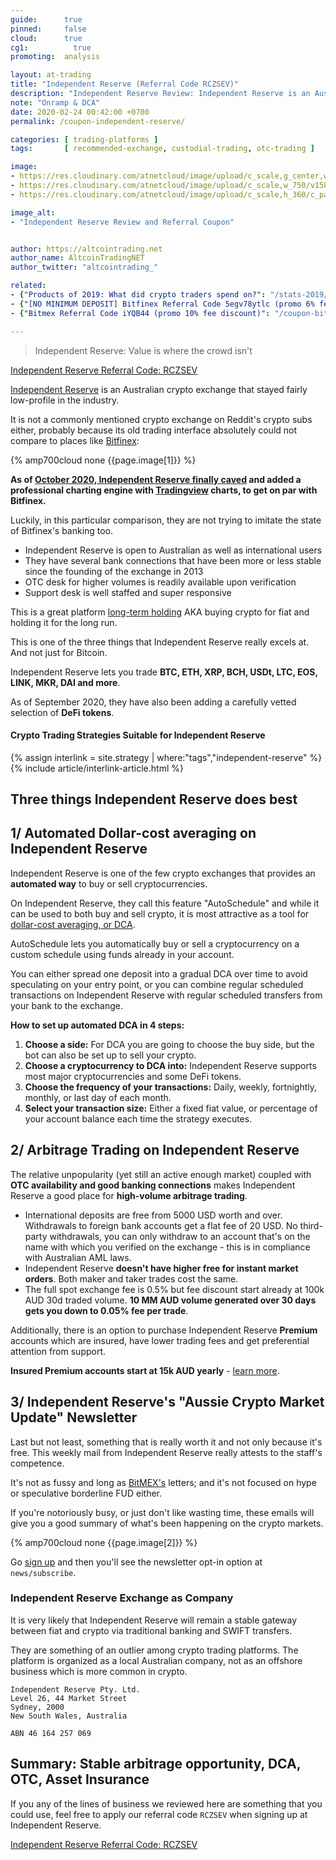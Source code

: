 ```yaml
---
guide:      true
pinned:     false
cloud:      true
cg1:          true
promoting:  analysis

layout: at-trading
title: "Independent Reserve (Referral Code RCZSEV)"
description: "Independent Reserve Review: Independent Reserve is an Australian OTC desk and crypto-fiat exchange with automated Dollar-Cost Averaging function and an arbitrage opportunity."
note: "Onramp & DCA"
date: 2020-02-24 00:42:00 +0700
permalink: /coupon-independent-reserve/

categories: [ trading-platforms ]
tags:       [ recommended-exchange, custodial-trading, otc-trading ]

image:
- https://res.cloudinary.com/atnetcloud/image/upload/c_scale,g_center,w_700/c_crop,g_center,h_360,w_700/v1582619682/atnet/var_exchanges/indyres-hero_p11k7b.jpg
- https://res.cloudinary.com/atnetcloud/image/upload/c_scale,w_750/v1582619626/atnet/var_exchanges/Screen_Shot_2020-02-25_at_15.11.57_nxjpsk.png
- https://res.cloudinary.com/atnetcloud/image/upload/c_scale,h_360/c_pad,g_center,h_360,w_700/v1582619626/atnet/var_exchanges/Screen_Shot_2020-02-25_at_15.08.33_ytgqne.png

image_alt:
- "Independent Reserve Review and Referral Coupon"


author: https://altcointrading.net
author_name: AltcoinTradingNET
author_twitter: "altcointrading_"

related:
- {"Products of 2019: What did crypto traders spend on?": "/stats-2019/"}
- {"[NO MINIMUM DEPOSIT] Bitfinex Referral Code 5egv78ytlc (promo 6% fee discount)": "/coupon-bitfinex-5egv78ytlc/"}
- {"Bitmex Referral Code iYQB44 (promo 10% fee discount)": "/coupon-bitmex-iyqb44/"}

---
```


> Independent Reserve: Value is where the crowd isn't

<p><a rel="nofollow" href="http://bit.ly/at-indyres" class="button">Independent Reserve Referral Code: RCZSEV</a></p>

[Independent Reserve](http://bit.ly/at-indyres) is an Australian crypto exchange that stayed fairly low-profile in the industry.

It is not a commonly mentioned crypto exchange on Reddit's crypto subs either, probably because its old trading interface absolutely could not compare to places like [Bitfinex](/coupon-bitfinex-5egv78ytlc/):

{% amp700cloud none {{page.image[1]}} %}

**As of [October 2020, Independent Reserve finally caved](https://twitter.com/altcointrading_/status/1310810740333322240) and added a professional charting engine with [Tradingview](https://bit.ly/at-tvd-btcusd) charts, to get on par with Bitfinex.**

Luckily, in this particular comparison, they are not trying to imitate the state of Bitfinex's banking too.

* Independent Reserve is open to Australian as well as international users
* They have several bank connections that have been more or less stable since the founding of the exchange in 2013
* OTC desk for higher volumes is readily available upon verification
* Support desk is well staffed and super responsive

This is a great platform [long-term holding](/glossary/lth/) AKA buying crypto for fiat and holding it for the long run.

This is one of the three things that Independent Reserve really excels at. And not just for Bitcoin.

Independent Reserve lets you trade **BTC, ETH, XRP, BCH, USDt, LTC, EOS, LINK, MKR, DAI and more**.

As of September 2020, they have also been adding a carefully vetted selection of **DeFi tokens**.

#### Crypto Trading Strategies Suitable for Independent Reserve

{% assign interlink = site.strategy | where:"tags","independent-reserve" %}
{% include article/interlink-article.html %}

## Three things Independent Reserve does best

## 1/ Automated Dollar-cost averaging on Independent Reserve

Independent Reserve is one of the few crypto exchanges that provides an **automated way** to buy or sell cryptocurrencies.

On Independent Reserve, they call this feature "AutoSchedule" and while it can be used to both buy and sell crypto, it is most attractive as a tool for [dollar-cost averaging, or DCA](/glossary/dca/).

AutoSchedule lets you automatically buy or sell a cryptocurrency on a custom schedule using funds already in your account.

You can either spread one deposit into a gradual DCA over time to avoid speculating on your entry point, or you can combine regular scheduled transactions on Independent Reserve with regular scheduled transfers from your bank to the exchange.

**How to set up automated DCA in 4 steps:**

1. **Choose a side:** For DCA you are going to choose the buy side, but the bot can also be set up to sell your crypto.
2. **Choose a cryptocurrency to DCA into:** Independent Reserve supports most major cryptocurrencies and some DeFi tokens.
3. **Choose the frequency of your transactions:** Daily, weekly, fortnightly, monthly, or last day of each month.
4. **Select your transaction size:** Either a fixed fiat value, or percentage of your account balance each time the strategy executes.

## 2/ Arbitrage Trading on Independent Reserve

The relative unpopularity (yet still an active enough market) coupled with **OTC availability and good banking connections** makes Independent Reserve a good place for **high-volume arbitrage trading**.

* International deposits are free from 5000 USD worth and over. Withdrawals to foreign bank accounts get a flat fee of 20 USD. No third-party withdrawals, you can only withdraw to an account that's on the name with which you verified on the exchange - this is in compliance with Australian AML laws.
* Independent Reserve **doesn't have higher free for instant market orders**. Both maker and taker trades cost the same.
* The full spot exchange fee is 0.5% but fee discount start already at 100k AUD 30d traded volume. **10 MM AUD volume generated over 30 days gets you down to 0.05% fee per trade**.

Additionally, there is an option to purchase Independent Reserve **Premium** accounts which are insured, have lower trading fees and get preferential attention from support.

**Insured Premium accounts start at 15k AUD yearly** - [learn more](http://bit.ly/2wLQhrd).

## 3/ Independent Reserve's "Aussie Crypto Market Update" Newsletter

Last but not least, something that is really worth it and not only because it's free. This weekly mail from Independent Reserve really attests to the staff's competence.

It's not as fussy and long as [BitMEX's](/coupon-bitmex-iyqb44/) letters; and it's not focused on hype or speculative borderline FUD either.

If you're notoriously busy, or just don't like wasting time, these emails will give you a good summary of what's been happening on the crypto markets.

{% amp700cloud none {{page.image[2]}} %}

Go [sign up](http://bit.ly/at-indyres) and then you'll see the newsletter opt-in option at `news/subscribe`.

### Independent Reserve Exchange as Company

It is very likely that Independent Reserve will remain a stable gateway between fiat and crypto via traditional banking and SWIFT transfers.

They are something of an outlier among crypto trading platforms. The platform is organized as a local Australian company, not as an offshore business which is more common in crypto.

```
Independent Reserve Pty. Ltd.
Level 26, 44 Market Street
Sydney, 2000
New South Wales, Australia

ABN 46 164 257 069
```


## Summary: Stable arbitrage opportunity, DCA, OTC, Asset Insurance

If you any of the lines of business we reviewed here are something that you could use, feel free to apply our referral code `RCZSEV` when signing up at Independent Reserve.  

<p><a rel="nofollow" href="http://bit.ly/at-indyres" class="button">Independent Reserve Referral Code: RCZSEV</a></p>
